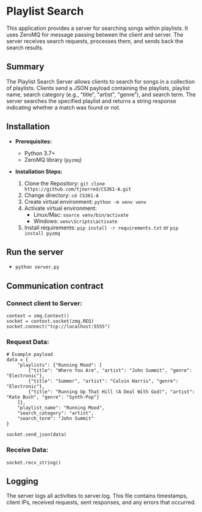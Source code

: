 # Playlist Search

This application provides a server for searching songs within playlists. It uses ZeroMQ for message passing between the client and server.  The server receives search requests, processes them, and sends back the search results.

## Summary

The Playlist Search Server allows clients to search for songs in a collection of playlists.  Clients send a JSON payload containing the playlists, playlist name, search category (e.g., "title", "artist", "genre"), and search term. The server searches the specified playlist and returns a string response indicating whether a match was found or not.

## Installation

* **Prerequisites:**
    - Python 3.7+
    - ZeroMQ library (`pyzmq`)

* **Installation Steps:**
    1) Clone the Repository: `git clone https://github.com/tjnorred/CS361-A.git`
    2) Change directory: `cd CS361-A`
    3) Create virtual environment: `python -m venv venv`
    4) Activate virtual environment:
        * Linux/Mac: `source venv/bin/activate` 
        * Windows: `venv\Scripts\activate`
    5) Install requirements: `pip install -r requirements.txt` or `pip install pyzmq`

## Run the server
* `python server.py`

## Communication contract

### Connect client to Server:
```
context = zmq.Context()
socket = context.socket(zmq.REQ)
socket.connect("tcp://localhost:5555")
```

### Request Data:
```
# Example payload
data = {
    "playlists": {"Running Mood": [
        {"title": "Where You Are", "artist": "John Summit", "genre": "Electronic"},
        {"title": "Summer", "artist": "Calvin Harris", "genre": "Electronic"},
        {"title": "Running Up That Hill (A Deal With God)", "artist": "Kate Bush", "genre": "Synth-Pop"}
    ]},
    "playlist_name": "Running Mood",
    "search_category": "artist",
    "search_term": "John Summit"
}

socket.send_json(data)
```

### Receive Data:
```
socket.recv_string()
```

## Logging
The server logs all activities to server.log. This file contains timestamps, client IPs, received requests, sent responses, and any errors that occurred.